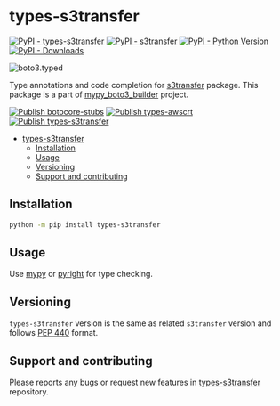 # types-s3transfer

[![PyPI - types-s3transfer](https://img.shields.io/pypi/v/types-s3transfer.svg?color=blue&label=types-s3transfer)](https://pypi.org/project/types-s3transfer)
[![PyPI - s3transfer](https://img.shields.io/pypi/v/s3transfer.svg?color=blue&label=s3transfer)](https://pypi.org/project/s3transfer)
[![PyPI - Python Version](https://img.shields.io/pypi/pyversions/types-s3transfer.svg?color=blue)](https://pypi.org/project/types-s3transfer)
[![PyPI - Downloads](https://static.pepy.tech/badge/types-s3transfer)](https://pypistats.org/packages/types-s3transfer)

![boto3.typed](https://github.com/youtype/mypy_boto3_builder/raw/main/logo.png)

Type annotations and code completion for [s3transfer](https://pypi.org/project/s3transfer/) package.
This package is a part of [mypy_boto3_builder](https://github.com/youtype/mypy_boto3_builder) project.

[![Publish botocore-stubs](https://github.com/youtype/botocore-stubs/actions/workflows/publish_on_update.yml/badge.svg)](https://github.com/youtype/botocore-stubs/actions/workflows/publish_on_update.yml)
[![Publish types-awscrt](https://github.com/youtype/types-awscrt/actions/workflows/publish_on_update.yml/badge.svg)](https://github.com/youtype/types-awscrt/actions/workflows/publish_on_update.yml)
[![Publish types-s3transfer](https://github.com/youtype/types-s3transfer/actions/workflows/publish_on_update.yml/badge.svg)](https://github.com/youtype/types-s3transfer/actions/workflows/publish_on_update.yml)


- [types-s3transfer](#types-s3transfer)
  - [Installation](#installation)
  - [Usage](#usage)
  - [Versioning](#versioning)
  - [Support and contributing](#support-and-contributing)


## Installation

```bash
python -m pip install types-s3transfer
```

## Usage

Use [mypy](https://github.com/python/mypy) or [pyright](https://github.com/microsoft/pyright) for type checking.

## Versioning

`types-s3transfer` version is the same as related `s3transfer` version and follows
[PEP 440](https://www.python.org/dev/peps/pep-0440/) format.

## Support and contributing

Please reports any bugs or request new features in
[types-s3transfer](https://github.com/youtype/types-s3transfer/issues/) repository.
